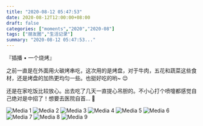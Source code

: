 ```yaml
---
title: "2020-08-12 05:47:53"
date: 2020-08-12T12:00:00+08:00
draft: false
categories: ["moments","2020","2020-08"]
tags: ["朋友圈","生活记录"]
summary: "2020-08-12 05:47:53..."
---
```


『插播 • 一个烧烤』

之前一直是在外面用火碳烤串吃，这次用的是烤盘，对于牛肉，五花和蔬菜这些食材，还是烤盘的加热更均匀一些。也挺好吃的哟~ 😌

还是在家吃饭比较放心。出去吃了几天一直提心吊胆的。不小心打个喷嚏都感觉自己绝对是中招了！想要去医院自首… 🤣

![Media 1](/Moments/photos/2020-08-12/202008120547530.jpg)
![Media 2](/Moments/photos/2020-08-12/202008120547531.jpg)
![Media 3](/Moments/photos/2020-08-12/202008120547532.jpg)
![Media 4](/Moments/photos/2020-08-12/202008120547533.jpg)
![Media 5](/Moments/photos/2020-08-12/202008120547534.jpg)
![Media 6](/Moments/photos/2020-08-12/202008120547535.jpg)
![Media 7](/Moments/photos/2020-08-12/202008120547536.jpg)
![Media 8](/Moments/photos/2020-08-12/202008120547537.jpg)
![Media 9](/Moments/photos/2020-08-12/202008120547538.jpg)

